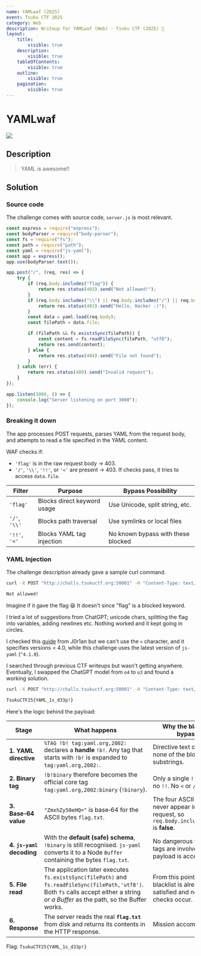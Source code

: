 ```yaml
---
name: YAMLwaf (2025)
event: Tsuku CTF 2025
category: Web
description: Writeup for YAMLwaf (Web) - Tsuku CTF (2025) 💜
layout:
    title:
        visible: true
    description:
        visible: true
    tableOfContents:
        visible: true
    outline:
        visible: true
    pagination:
        visible: true
---
```


# YAMLwaf

[![](https://img.youtube.com/vi/qGd4d0zmhy8/0.jpg)](https://www.youtube.com/watch?v=qGd4d0zmhy8?t=508 "YAMLwaf (Tsuku CTF)")

## Description

> YAML is awesome!!

## Solution

### Source code

The challenge comes with source code, `server.js` is most relevant.

```js
const express = require("express");
const bodyParser = require("body-parser");
const fs = require("fs");
const path = require("path");
const yaml = require("js-yaml");
const app = express();
app.use(bodyParser.text());

app.post("/", (req, res) => {
    try {
        if (req.body.includes("flag")) {
            return res.status(403).send("Not allowed!");
        }
        if (req.body.includes("\\") || req.body.includes("/") || req.body.includes("!!") || req.body.includes("<")) {
            return res.status(403).send("Hello, Hacker :)");
        }
        const data = yaml.load(req.body);
        const filePath = data.file;

        if (filePath && fs.existsSync(filePath)) {
            const content = fs.readFileSync(filePath, "utf8");
            return res.send(content);
        } else {
            return res.status(404).send("File not found");
        }
    } catch (err) {
        return res.status(400).send("Invalid request");
    }
});

app.listen(3000, () => {
    console.log("Server listening on port 3000");
});
```

### Breaking it down

The app processes POST requests, parses YAML from the request body, and attempts to read a file specified in the YAML content.

WAF checks if:

-   `'flag'` is in the raw request body → 403.
-   `'/'`, `'\\'`, `'!!'`, or `'<'` are present → 403.
    If checks pass, it tries to access `data.file`.

| Filter        | Purpose                     | Bypass Possibility                 |
| ------------- | --------------------------- | ---------------------------------- |
| `'flag'`      | Blocks direct keyword usage | Use Unicode, split string, etc.    |
| `'/'`, `'\\'` | Blocks path traversal       | Use symlinks or local files        |
| `'!!'`, `'<'` | Blocks YAML tag injection   | No known bypass with these blocked |

### YAML Injection

The challenge description already gave a sample curl command.

```bash
curl -X POST "http://challs.tsukuctf.org:50001" -H "Content-Type: text/plain" -d "file: flag.txt"

Not allowed!
```

Imagine if it gave the flag 😆 It doesn't since "flag" is a blocked keyword.

I tried a lot of suggestions from ChatGPT; unicode chars, splitting the flag into variables, adding newlines etc. Nothing worked and it kept going in circles.

I checked this [guide](https://book.jorianwoltjer.com/languages/yaml#javascript-js-yaml-less-than-4.0) from J0r1an but we can't use the `<` character, and it specifies versions < 4.0, while this challenge uses the latest version of `js-yaml` (`^4.1.0`).

I searched through previous CTF writeups but wasn't getting anywhere. Eventually, I swapped the ChatGPT model from `o4` to `o3` and found a working solution.

```bash
curl -X POST "http://challs.tsukuctf.org:50001" -H "Content-Type: text/plain" --data-binary $'%TAG !b! tag:yaml.org,2002:\n---\nfile: !b!binary "ZmxhZy50eHQ="'

TsukuCTF25{YAML_1s_d33p!}
```

Here's the logic behind the payload:

| Stage                     | What happens                                                                                                                                                                            | Why the blacklist is bypassed                                                                                    |
| ------------------------- | --------------------------------------------------------------------------------------------------------------------------------------------------------------------------------------- | ---------------------------------------------------------------------------------------------------------------- |
| **1. YAML directive**     | `%TAG !b! tag:yaml.org,2002:` declares a **handle** `!b!`. Any tag that starts with `!b!` is expanded to `tag:yaml.org,2002:`.                                                          | Directive text contains none of the blocked substrings.                                                          |
| **2. Binary tag**         | `!b!binary` therefore becomes the official core tag `tag:yaml.org,2002:binary` (`!binary`).                                                                                             | Only a single `!` is used → no `!!`. No `<` or `/`.                                                              |
| **3. Base‑64 value**      | `"ZmxhZy50eHQ="` is base‑64 for the ASCII bytes `flag.txt`.                                                                                                                             | The four ASCII letters **f l a g** never appear in the raw request, so `req.body.includes("flag")` is **false**. |
| **4. `js‑yaml` decoding** | With the **default (safe) schema**, `!binary` is still recognised. `js‑yaml` converts it to a Node `Buffer` containing the bytes `flag.txt`.                                            | No dangerous function tags are involved, so the payload is accepted.                                             |
| **5. File read**          | The application later executes `fs.existsSync(filePath)` and `fs.readFileSync(filePath,'utf8')`. Both `fs` calls accept either a string _or a Buffer_ as the path, so the Buffer works. | From this point onward the blacklist is already satisfied and no further checks occur.                           |
| **6. Response**           | The server reads the real **`flag.txt`** from disk and returns its contents in the HTTP response.                                                                                       | Mission accomplished.                                                                                            |

Flag: `TsukuCTF25{YAML_1s_d33p!}`
